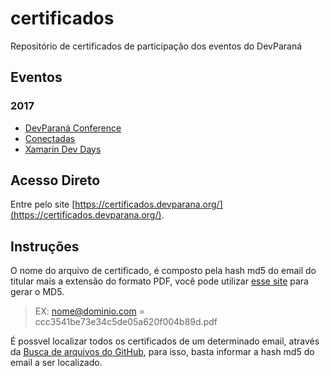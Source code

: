 # certificados

Repositório de certificados de participação dos eventos do DevParaná

## Eventos

### 2017

- [DevParaná Conference](https://github.com/DeveloperParana/certificados/tree/master/2017/conference)
- [Conectadas](https://github.com/DeveloperParana/certificados/tree/master/2017/conectadas)
- [Xamarin Dev Days](https://github.com/DeveloperParana/certificados/tree/master/2017/xamarin)

## Acesso Direto

Entre pelo site [https://certificados.devparana.org/](https://certificados.devparana.org/).

## Instruções

O nome do arquivo de certificado, é composto pela hash md5 do email do titular mais a extensão do formato PDF, você pode utilizar [esse site](http://www.md5.cz/) para gerar o MD5.

> EX:
> nome@dominio.com = ccc3541be73e34c5de05a620f004b89d.pdf

É possvel localizar todos os certificados de um determinado email, através da [Busca de arquivos do GitHub](https://github.com/DeveloperParana/certificados/find/master), para isso, basta informar a hash md5 do email a ser localizado.

